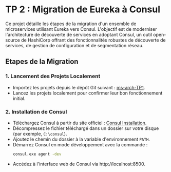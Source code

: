 # TP 2 : Migration de Eureka à Consul

Ce projet détaille les étapes de la migration d'un ensemble de microservices utilisant Eureka vers Consul. L'objectif est de moderniser l'architecture de découverte de services en adoptant Consul, un outil open-source de HashiCorp offrant des fonctionnalités robustes de découverte de services, de gestion de configuration et de segmentation réseau.

## Etapes de la Migration

### 1. Lancement des Projets Localement
- Importez les projets depuis le dépôt Git suivant : [ms-arch-TP1](https://github.com/yabouqora/ms-arch-TP1.git).
- Lancez les projets localement pour confirmer leur bon fonctionnement initial.

### 2. Installation de Consul
- Téléchargez Consul à partir du site officiel : [Consul Installation](https://developer.hashicorp.com/consul/install).
- Décompressez le fichier téléchargé dans un dossier sur votre disque (par exemple, `C:\consul`).
- Ajoutez le chemin du dossier à la variable d'environnement `PATH`.
- Démarrez Consul en mode développement avec la commande :
  ```bash
  consul.exe agent -dev

 - Accédez à l'interface web de Consul via http://localhost:8500.
